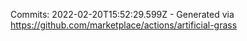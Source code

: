 Commits: 2022-02-20T15:52:29.599Z - Generated via https://github.com/marketplace/actions/artificial-grass
<br>
